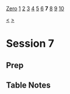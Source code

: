 [Zero](./Session0.md) [1](./Session1.md) [2](./Session2.md) [3](./Session3.md) [4](./Session4.md) [5](./Session5.md) [6](./Session6.md) **7** [8](./Session8.md) [9](./Session9.md) [10](./Session10.md)

[<](./Session6.md) [>](./Session8.md)

# Session 7

## Prep

## Table Notes

